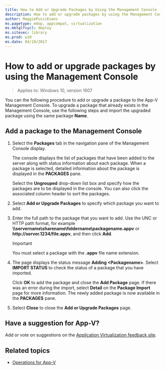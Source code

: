 ```yaml
---
title: How to Add or Upgrade Packages by Using the Management Console (Windows 10)
description: How to add or upgrade packages by using the Management Console
author: MaggiePucciEvans
ms.pagetype: mdop, appcompat, virtualization
ms.mktglfcycl: deploy
ms.sitesec: library
ms.prod: w10
ms.date: 04/19/2017
---
```

# How to add or upgrade packages by using the Management Console

>Applies to: Windows 10, version 1607

You can the following procedure to add or upgrade a package to the App-V Management Console. To upgrade a package that already exists in the Management Console, use the following steps and import the upgraded package using the same package **Name**.

## Add a package to the Management Console

1. Select the **Packages** tab in the navigation pane of the Management Console display.

    The console displays the list of packages that have been added to the server along with status information about each package. When a package is selected, detailed information about the package is displayed in the **PACKAGES** pane.

    Select the **Ungrouped** drop-down list box and specify how the packages are to be displayed in the console. You can also click the associated column header to sort the packages.

2. Select **Add or Upgrade Packages** to specify which package you want to add.

3. Enter the full path to the package that you want to add. Use the UNC or HTTP path format, for example **\\\\servername\\sharename\\foldername\\packagename.appv** or **http<span></span>://server.1234/file.appv**, and then click **Add**.

    >[!IMPORTANT]
    >You must select a package with the **.appv** file name extension.

4. The page displays the status message **Adding &lt;Packagename&gt;**. Select **IMPORT STATUS** to check the status of a package that you have imported.

    Click **OK** to add the package and close the **Add Package** page. If there was an error during the import, select **Detail** on the **Package Import** page for more information. The newly added package is now available in the **PACKAGES** pane.

5. Select **Close** to close the **Add or Upgrade Packages** page.

## Have a suggestion for App-V?

Add or vote on suggestions on the [Application Virtualization feedback site](https://appv.uservoice.com/forums/280448-microsoft-application-virtualization).

## Related topics

* [Operations for App-V](appv-operations.md)
